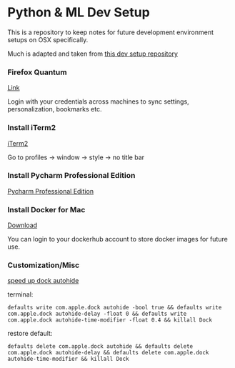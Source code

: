 # Python & ML Dev Setup

This is a repository to keep notes for future development environment setups on OSX specifically.

Much is adapted and taken from [this dev setup repository](https://github.com/donnemartin/dev-setup)

### Firefox Quantum
[Link](https://www.mozilla.org/en-US/firefox/)

Login with your credentials across machines to sync settings, personalization, bookmarks etc. 

### Install iTerm2
[iTerm2](https://www.iterm2.com/)

Go to profiles -> window -> style -> no title bar

### Install Pycharm Professional Edition
[Pycharm Professional Edition](https://www.jetbrains.com/pycharm/)

### Install Docker for Mac
[Download](https://www.docker.com/docker-mac)

You can login to your dockerhub account to store docker images for future use.

### Customization/Misc
[speed up dock autohide](http://www.idownloadblog.com/2015/02/14/auto-hide-dock-no-delay-mac/)

terminal:
```
defaults write com.apple.dock autohide -bool true && defaults write com.apple.dock autohide-delay -float 0 && defaults write com.apple.dock autohide-time-modifier -float 0.4 && killall Dock
```
restore default:

```
defaults delete com.apple.dock autohide && defaults delete com.apple.dock autohide-delay && defaults delete com.apple.dock autohide-time-modifier && killall Dock
```
